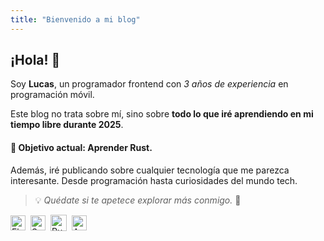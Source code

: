 ```yaml
---
title: "Bienvenido a mi blog"
---
```


## ¡Hola! 👋  
Soy **Lucas**, un programador frontend con *3 años de experiencia* en programación móvil.  

Este blog no trata sobre mí, sino sobre **todo lo que iré aprendiendo en mi tiempo libre durante 2025**.  

#### 🎯 **Objetivo actual:** Aprender **Rust**.  

Además, iré publicando sobre cualquier tecnología que me parezca interesante. Desde programación hasta curiosidades del mundo tech.  

> 💡 *Quédate si te apetece explorar más conmigo.* 🚀

<div style="display: flex; gap: 8px; align-items: center; padding: 0px 0;">
  <img src="https://img.shields.io/badge/-Flutter-02569B?logo=flutter&logoColor=white&style=flat-square" alt="Flutter" style="height: 24px;" />
  <img src="https://img.shields.io/badge/-Swift-FA7343?logo=swift&logoColor=white&style=flat-square" alt="Swift" style="height: 24px;" />
  <img src="https://img.shields.io/badge/-Rust-000000?logo=rust&logoColor=white&style=flat-square" alt="Rust" style="height: 26px;" />
  <img src="https://img.shields.io/badge/-Astro-FF5D01?logo=astro&logoColor=white&style=flat-square" alt="Astro" style="height: 24px;" />
</div>

